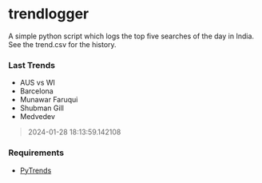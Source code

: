 # trendlogger
A simple python script which logs the top five searches of the day in India.<br>See the trend.csv for the history.<br>

<!-- Last Trends -->
### Last Trends
* AUS vs WI
* Barcelona
* Munawar Faruqui
* Shubman Gill
* Medvedev
> 2024-01-28 18:13:59.142108

<!-- Requirements -->
### Requirements
* [PyTrends](https://github.com/dreyco676/pytrends)

